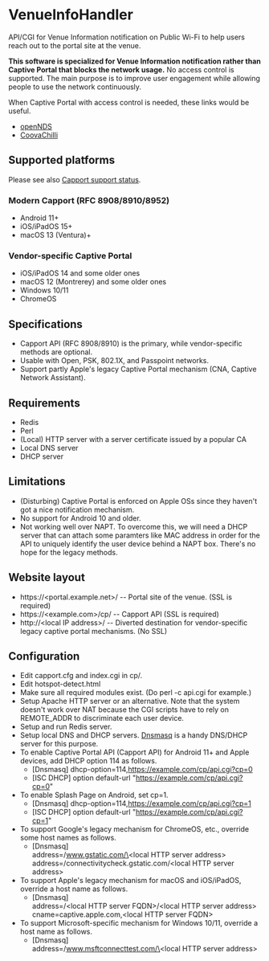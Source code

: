 # VenueInfoHandler
API/CGI for Venue Information notification on Public Wi-Fi to help users reach out to the portal site at the venue.

**This software is specialized for Venue Information notification rather than Captive Portal that blocks the network usage.** No access control is supported. The main purpose is to improve user engagement while allowing people to use the network continuously.

When Captive Portal with access control is needed,
these links would be useful.
- [openNDS](https://github.com/openNDS/openNDS)
- [CoovaChilli](https://coova.github.io/CoovaChilli/)


## Supported platforms

Please see also [Capport support status](OS-status.md).

### Modern Capport (RFC 8908/8910/8952)
- Android 11+
- iOS/iPadOS 15+
- macOS 13 (Ventura)+

### Vendor-specific Captive Portal
- iOS/iPadOS 14 and some older ones
- macOS 12 (Montrerey) and some older ones
- Windows 10/11
- ChromeOS

## Specifications
- Capport API (RFC 8908/8910) is the primary, while vendor-specific methods are optional.
- Usable with Open, PSK, 802.1X, and Passpoint networks.
- Support partly Apple's legacy Captive Portal mechanism (CNA, Captive Network Assistant).

## Requirements
- Redis
- Perl
- (Local) HTTP server with a server certificate issued by a popular CA
- Local DNS server
- DHCP server

## Limitations
- (Disturbing) Captive Portal is enforced on Apple OSs since they haven't got a nice notification mechanism.
- No support for Android 10 and older.
- Not working well over NAPT. To overcome this, we will need a DHCP server that can attach some paramters like MAC address in order for the API to uniquely identify the user device behind a NAPT box. There's no hope for the legacy methods.

## Website layout
- https://\<portal.example.net\>/ -- Portal site of the venue. (SSL is required)
- https://\<example.com\>/cp/ -- Capport API (SSL is required)
- http://\<local IP address\>/ -- Diverted destination for vendor-specific legacy captive portal mechanisms. (No SSL)

## Configuration
- Edit capport.cfg and index.cgi in cp/.
- Edit hotspot-detect.html
- Make sure all required modules exist. (Do perl -c api.cgi for example.)
- Setup Apache HTTP server or an alternative.
 Note that the system doesn't work over NAT because the CGI scripts have to rely on REMOTE_ADDR to discriminate each user device.
- Setup and run Redis server.
- Setup local DNS and DHCP servers. [Dnsmasq](http://www.thekelleys.org.uk/dnsmasq/doc.html) is a handy DNS/DHCP server for this purpose.
- To enable Captive Portal API (Capport API) for Android 11+ and Apple devices, add DHCP option 114 as follows.
  - [Dnsmasq] dhcp-option=114,https://example.com/cp/api.cgi?cp=0
  - [ISC DHCP] option default-url "https://example.com/cp/api.cgi?cp=0"
- To enable Splash Page on Android, set cp=1.
  - [Dnsmasq] dhcp-option=114,https://example.com/cp/api.cgi?cp=1
  - [ISC DHCP] option default-url "https://example.com/cp/api.cgi?cp=1"
- To support Google's legacy mechanism for ChromeOS, etc., override some host names as follows.
  - [Dnsmasq]  
address=/www.gstatic.com/\<local HTTP server address\>  
address=/connectivitycheck.gstatic.com/\<local HTTP server address\>
- To support Apple's legacy mechanism for macOS and iOS/iPadOS, override a host name as follows.
  - [Dnsmasq]  
address=/\<local HTTP server FQDN\>/\<local HTTP server address\>  
cname=captive.apple.com,\<local HTTP server FQDN\>
- To support Microsoft-specific mechanism for Windows 10/11, override a host name as follows.
  - [Dnsmasq]  
address=/www.msftconnecttest.com/\<local HTTP server address\>  

